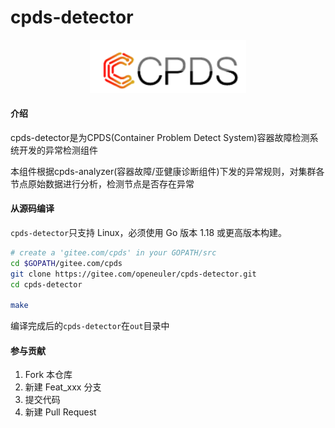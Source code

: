 # cpds-detector
<p align="center">
<a href="https://gitee.com/openeuler/Cpds"><img src="docs/images/cpds-icon.png" alt="banner" width="250px"></a>
</p>

#### 介绍
cpds-detector是为CPDS(Container Problem Detect System)容器故障检测系统开发的异常检测组件

本组件根据cpds-analyzer(容器故障/亚健康诊断组件)下发的异常规则，对集群各节点原始数据进行分析，检测节点是否存在异常

#### 从源码编译

`cpds-detector`只支持 Linux，必须使用 Go 版本 1.18 或更高版本构建。

```bash
# create a 'gitee.com/cpds' in your GOPATH/src
cd $GOPATH/gitee.com/cpds
git clone https://gitee.com/openeuler/cpds-detector.git
cd cpds-detector

make
```

编译完成后的`cpds-detector`在`out`目录中

#### 参与贡献

1.  Fork 本仓库
2.  新建 Feat_xxx 分支
3.  提交代码
4.  新建 Pull Request


